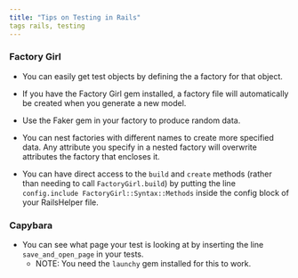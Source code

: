 ```yaml
---
title: "Tips on Testing in Rails"
tags rails, testing
---
```


### Factory Girl

* You can easily get test objects by defining the a factory for that object.

* If you have the Factory Girl gem installed, a factory file will automatically be created when you generate a new model.

* Use the Faker gem in your factory to produce random data.

* You can nest factories with different names to create more specified data. Any attribute you specify in a nested factory will overwrite attributes the factory that encloses it.

* You can have direct access to the `build` and `create` methods (rather than needing to call `FactoryGirl.build`) by putting the line `config.include FactoryGirl::Syntax::Methods` inside the config block of your RailsHelper file.

### Capybara

* You can see what page your test is looking at by inserting the line `save_and_open_page` in your tests.
  * NOTE: You need the `launchy` gem installed for this to work.

